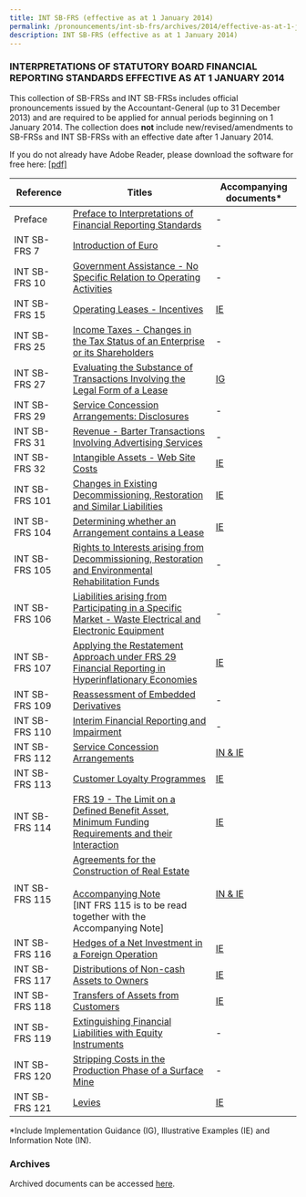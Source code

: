 ```yaml
---
title: INT SB-FRS (effective as at 1 January 2014)
permalink: /pronouncements/int-sb-frs/archives/2014/effective-as-at-1-january-2014/
description: INT SB-FRS (effective as at 1 January 2014)
---
```

### INTERPRETATIONS OF STATUTORY BOARD FINANCIAL REPORTING STANDARDS EFFECTIVE AS AT 1 JANUARY 2014

  

This collection of SB-FRSs and INT SB-FRSs includes official pronouncements issued by the Accountant-General (up to 31 December 2013) and are required to be applied for annual periods beginning on 1 January 2014. The collection does&nbsp;**not**&nbsp;include new/revised/amendments to SB-FRSs and INT SB-FRSs with an effective date after 1 January 2014.

If you do not already have Adobe Reader, please download the software for free here:&nbsp;[\[pdf\]](http://www.adobe.com/products/acrobat/readstep2.html)&nbsp;

| Reference | Titles | Accompanying documents\* |
| --- | --- | --- |
| Preface | [Preface to Interpretations of Financial Reporting Standards](/files/Docs/Default%20Source/Int%20Sb%20Frs/Effective%20As%20At%201%20January%202014/int_sb-frs_preface.pdf) | - |
| INT SB-FRS 7 | [Introduction of Euro](/files/Docs/Default%20Source/Int%20Sb%20Frs/Effective%20As%20At%201%20January%202014/int_sb-frs_7_2014.pdf) | - |
| INT SB-FRS 10 | [Government Assistance - No Specific Relation to Operating Activities](/files/Docs/Default%20Source/Int%20Sb%20Frs/Effective%20As%20At%201%20January%202014/int_sb-frs_10_2014.pdf) | - |
| INT SB-FRS 15 | [Operating Leases - Incentives](/files/Docs/Default%20Source/Int%20Sb%20Frs/Effective%20As%20At%201%20January%202014/int_sb-frs_15_2014.pdf) | [IE](/files/Docs/Default%20Source/Int%20Sb%20Frs/Effective%20As%20At%201%20January%202014/int_sb-frs_15_ie_2014.pdf) |
| INT SB-FRS 25 | [Income Taxes - Changes in the Tax Status of an Enterprise or its Shareholders](/files/Docs/Default%20Source/Int%20Sb%20Frs/Effective%20As%20At%201%20January%202014/int_sb-frs_25_2014.pdf) | - |
| INT SB-FRS 27 | [Evaluating the Substance of Transactions Involving the Legal Form of a Lease](/files/Docs/Default%20Source/Int%20Sb%20Frs/Effective%20As%20At%201%20January%202014/int_sb-frs_27_2014.pdf) | [IG](/files/Docs/Default%20Source/Int%20Sb%20Frs/Effective%20As%20At%201%20January%202014/int_sb-frs_27_ig_2014.pdf) |
| INT SB-FRS 29 | [Service Concession Arrangements: Disclosures](/files/Docs/Default%20Source/Int%20Sb%20Frs/Effective%20As%20At%201%20January%202014/int_sb-frs_29_2014.pdf) | - |
| INT SB-FRS 31 | [	Revenue - Barter Transactions Involving Advertising Services](/files/Docs/Default%20Source/Int%20Sb%20Frs/Effective%20As%20At%201%20January%202014/int_sb-frs_31_2014.pdf) | - |
| INT SB-FRS 32 | [Intangible Assets - Web Site Costs](/files/Docs/Default%20Source/Int%20Sb%20Frs/Effective%20As%20At%201%20January%202014/int_sb-frs_32_2014.pdf) | [IE](/files/Docs/Default%20Source/Int%20Sb%20Frs/Effective%20As%20At%201%20January%202014/int_sb-frs_32_ie_2014.pdf) |
| INT SB-FRS 101 | [Changes in Existing Decommissioning, Restoration and Similar Liabilities](/files/Docs/Default%20Source/Int%20Sb%20Frs/Effective%20As%20At%201%20January%202014/int_sb-frs_101_2014.pdf) | [IE](/files/Docs/Default%20Source/Int%20Sb%20Frs/Effective%20As%20At%201%20January%202014/int_sb-frs_101_ie_2014.pdf) |  
| INT SB-FRS 104 | [Determining whether an Arrangement contains a Lease](/files/Docs/Default%20Source/Int%20Sb%20Frs/Effective%20As%20At%201%20January%202014/int_sb-frs_104_2014.pdf) | [IE](/files/Docs/Default%20Source/Int%20Sb%20Frs/Effective%20As%20At%201%20January%202014/int_sb-frs_104_ie_2014.pdf) | 
| INT SB-FRS 105 | [Rights to Interests arising from Decommissioning, Restoration and Environmental Rehabilitation Funds](/files/Docs/Default%20Source/Int%20Sb%20Frs/Effective%20As%20At%201%20January%202014/int_sb-frs_105_2014.pdf) | - |
| INT SB-FRS 106 | [Liabilities arising from Participating in a Specific Market - Waste Electrical and Electronic Equipment](/files/Docs/Default%20Source/Int%20Sb%20Frs/Effective%20As%20At%201%20January%202014/int_sb-frs_106_2014.pdf) | - |
| INT SB-FRS 107 | [Applying the Restatement Approach under FRS 29 Financial Reporting in Hyperinflationary Economies](/files/Docs/Default%20Source/Int%20Sb%20Frs/Effective%20As%20At%201%20January%202014/int_sb-frs_107_2014.pdf) | [IE](/files/Docs/Default%20Source/Int%20Sb%20Frs/Effective%20As%20At%201%20January%202014/int_sb-frs_107_ie_2014.pdf) |  
| INT SB-FRS 109 | [Reassessment of Embedded Derivatives](/files/Docs/Default%20Source/Int%20Sb%20Frs/Effective%20As%20At%201%20January%202014/int_sb-frs_109_2014.pdf) | - |
| INT SB-FRS 110 | [Interim Financial Reporting and Impairment](/files/Docs/Default%20Source/Int%20Sb%20Frs/Effective%20As%20At%201%20January%202014/int_sb-frs_110_2014.pdf) | - |
| INT SB-FRS 112 | [Service Concession Arrangements](/files/Docs/Default%20Source/Int%20Sb%20Frs/Effective%20As%20At%201%20January%202014/int_sb-frs_112_2014.pdf) | [IN &amp; IE](/files/Docs/Default%20Source/Int%20Sb%20Frs/Effective%20As%20At%201%20January%202014/int_sb-frs_112_inie_2014.pdf) | 
| INT SB-FRS 113 | [Customer Loyalty Programmes](/files/Docs/Default%20Source/Int%20Sb%20Frs/Effective%20As%20At%201%20January%202014/int_sb-frs_113_2014.pdf) | [IE](/files/Docs/Default%20Source/Int%20Sb%20Frs/Effective%20As%20At%201%20January%202014/int_sb-frs_113_ie_2014.pdf) | 
| INT SB-FRS 114 | [FRS 19 - The Limit on a Defined Benefit Asset, Minimum Funding Requirements and their Interaction](/files/Docs/Default%20Source/Int%20Sb%20Frs/Effective%20As%20At%201%20January%202014/int_sb-frs_114_2014.pdf) | [IE](/files/Docs/Default%20Source/Int%20Sb%20Frs/Effective%20As%20At%201%20January%202014/int_sb-frs_114_ie_2014.pdf) | 
| INT SB-FRS 115 | [Agreements for the Construction of Real Estate](/files/Docs/Default%20Source/Int%20Sb%20Frs/Effective%20As%20At%201%20January%202014/int_sb-frs_115_2014.pdf)<br><br>[Accompanying Note](/files/Docs/Default%20Source/Int%20Sb%20Frs/Effective%20As%20At%201%20January%202014/int_sb-frs_115_an_2013.pdf)<br> \[INT FRS 115 is to be read together with the Accompanying Note\] | [IN &amp; IE](/files/Docs/Default%20Source/Int%20Sb%20Frs/Effective%20As%20At%201%20January%202014/int_sb-frs_115_in_ie_2014.pdf) |  |
| INT SB-FRS 116 | [Hedges of a Net Investment in a Foreign Operation](/files/Docs/Default%20Source/Int%20Sb%20Frs/Effective%20As%20At%201%20January%202014/int_sb-frs_116_2014.pdf) | [IE](/files/Docs/Default%20Source/Int%20Sb%20Frs/Effective%20As%20At%201%20January%202014/int_sb-frs_116_ie_2014.pdf) | 
| INT SB-FRS 117 | [Distributions of Non-cash Assets to Owners](/files/Docs/Default%20Source/Int%20Sb%20Frs/Effective%20As%20At%201%20January%202014/int_sb-frs_117_2014.pdf) | [IE](/files/Docs/Default%20Source/Int%20Sb%20Frs/Effective%20As%20At%201%20January%202014/int_sb-frs_117_ie_2014.pdf) | 
| INT SB-FRS 118 | [Transfers of Assets from Customers](/files/Docs/Default%20Source/Int%20Sb%20Frs/Effective%20As%20At%201%20January%202014/int_sb-frs_118_2014.pdf) | [IE](/files/Docs/Default%20Source/Int%20Sb%20Frs/Effective%20As%20At%201%20January%202014/int_sb-frs_118_ie_2014.pdf) |  
| INT SB-FRS 119 | [Extinguishing Financial Liabilities with Equity Instruments](/files/Docs/Default%20Source/Int%20Sb%20Frs/Effective%20As%20At%201%20January%202014/int_sb-frs_119_2014.pdf) | - |
| INT SB-FRS 120 | [Stripping Costs in the Production Phase of a Surface Mine](/files/Docs/Default%20Source/Int%20Sb%20Frs/Effective%20As%20At%201%20January%202014/int_sb-frs_120_2014.pdf) | - |
| INT SB-FRS 121 | [Levies](/files/Docs/Default%20Source/Int%20Sb%20Frs/Effective%20As%20At%201%20January%202014/int_sb-frs_121_2014.pdf) | [IE](/files/Docs/Default%20Source/Int%20Sb%20Frs/Effective%20As%20At%201%20January%202014/int_sb-frs_121_ie_2014.pdf) | 

  
\*Include Implementation Guidance (IG), Illustrative Examples (IE) and Information Note (IN).

  

### Archives&nbsp;

Archived documents can be accessed&nbsp;[here](/pronouncements/interpretations-of-sb-frs/archives/).
